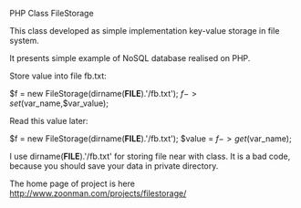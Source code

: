 PHP Class FileStorage

This class developed as simple implementation key-value storage in file system. 

It presents simple example of NoSQL database realised on PHP.

Store value into file fb.txt:


$f = new FileStorage(dirname(__FILE__).'/fb.txt');
$f->set($var_name,$var_value);

Read this value later:

$f = new FileStorage(dirname(__FILE__).'/fb.txt');
$value = $f->get($var_name);

I use dirname(__FILE__).'/fb.txt' for storing file near with class. It is a bad code, because you should save your data in private directory.

The home page of project is here http://www.zoonman.com/projects/filestorage/